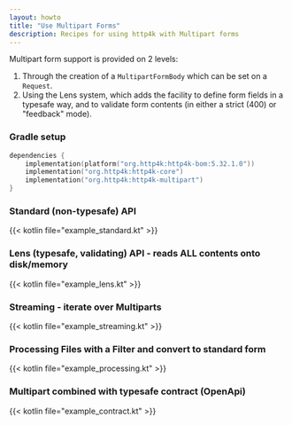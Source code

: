 ```yaml
---
layout: howto
title: "Use Multipart Forms"
description: Recipes for using http4k with Multipart forms
---
```

Multipart form support is provided on 2 levels:

1. Through the creation of a `MultipartFormBody` which can be set on a `Request`.
1. Using the Lens system, which adds the facility to define form fields in a typesafe way, and to validate form contents (in either a strict (400) or "feedback" mode).

### Gradle setup

```kotlin
dependencies {
    implementation(platform("org.http4k:http4k-bom:5.32.1.0"))
    implementation("org.http4k:http4k-core")
    implementation("org.http4k:http4k-multipart")
}
```

### Standard (non-typesafe) API 

{{< kotlin file="example_standard.kt" >}}

### Lens (typesafe, validating) API - reads ALL contents onto disk/memory 

{{< kotlin file="example_lens.kt" >}}

### Streaming - iterate over Multiparts 

{{< kotlin file="example_streaming.kt" >}}

### Processing Files with a Filter and convert to standard form 

{{< kotlin file="example_processing.kt" >}}

### Multipart combined with typesafe contract (OpenApi) 

{{< kotlin file="example_contract.kt" >}}
